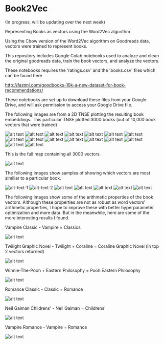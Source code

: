 # Book2Vec

(In progress, will be updating over the next week)

Representing Books as vectors using the Word2Vec algorithm 

Using the Cbow version of the Word2Vec algorithm on Goodreads data, vectors were trained to represent books. 

This repository includes Google Colab notebooks used to analyze and clean the original goodreads data, train the book vectors, and analyze the vectors. 

These notebooks requires the 'ratings.csv' and the 'books.csv' files which can be found here

http://fastml.com/goodbooks-10k-a-new-dataset-for-book-recommendations/

These notebooks are set up to download these files from your Google Drive, and will ask permission to access your Google Drive file. 

The following images are from a 2D TNSE plotting the resulting book embeddings. This particular TNSE plotted 3000 books (out of 10,000 book vectors that were trained)

![alt text](Images/Book2VecSample1.JPG)
![alt text](Images/Book2VecSample2.JPG)
![alt text](Images/Book2VecSample3.JPG)
![alt text](Images/Book2VecSample4.JPG)
![alt text](Images/Book2VecSample5.JPG)
![alt text](Images/Book2VecSample6.JPG)
![alt text](Images/Book2VecSample7.JPG)
![alt text](Images/Book2VecSample8.JPG)
![alt text](Images/Book2VecSample9.JPG)
![alt text](Images/Book2VecSample10.JPG)
![alt text](Images/Book2VecSample11.JPG)
![alt text](Images/Book2VecSample12.JPG)
![alt text](Images/Book2VecSample13.JPG)
![alt text](Images/Book2VecSample14.JPG)
![alt text](Images/Book2VecSample15.JPG)
![alt text](Images/Book2VecSample16.JPG)


This is the full map containing all 3000 vectors. 

![alt text](Images/Book2Vec0-3000New.jpg)

The following images show samples of showing which vectors are most similiar to a particular book. 

![alt-text-1](Images/sim1.JPG) ![alt-text-2](Images/sim2.JPG)
![alt text](Images/sim3.JPG) ![alt text](Images/sim4.JPG)
![alt text](Images/sim5.JPG) ![alt text](Images/sim6.JPG)
![alt text](Images/sim7.JPG)

The following images show some of the arithmetic properties of the book vectors. Although these properties are not as robust as word vectors' arithmetic properties, I hope to improve these with better hyperparameter optimization and more data. But in the meanwhile, here are some of the more interesting results I found. 

Vampire Classic - Vampire = Classics

![alt text](Images/va1.JPG)

Twilight Graphic Novel - Twilight + Coraline = Coraline Graphic Novel (in top 2 vectors returned)

![alt text](Images/va2.JPG)

Winnie-The-Pooh + Eastern Philosophy =  Pooh Eastern Philosophy

![alt text](Images/va3.JPG)

Romance Classic - Classic = Romance 

![alt text](Images/va4.JPG)

Neil Gaiman Childrens' - Neil Gaiman = Childrens'

![alt text](Images/va5.JPG)

Vampire Romance - Vampire = Romance

![alt text](Images/va6.JPG)


